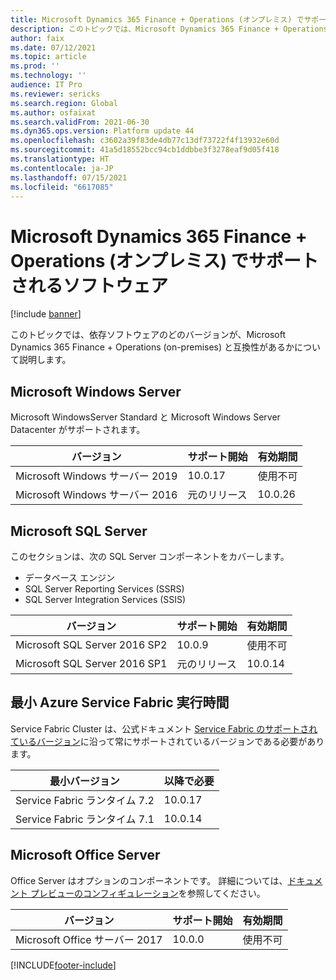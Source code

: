 ```yaml
---
title: Microsoft Dynamics 365 Finance + Operations (オンプレミス) でサポートされるソフトウェア
description: このトピックでは、Microsoft Dynamics 365 Finance + Operations (on-premises) と互換性のあるソフトウェア コンポーネントのバージョンについて説明します。
author: faix
ms.date: 07/12/2021
ms.topic: article
ms.prod: ''
ms.technology: ''
audience: IT Pro
ms.reviewer: sericks
ms.search.region: Global
ms.author: osfaixat
ms.search.validFrom: 2021-06-30
ms.dyn365.ops.version: Platform update 44
ms.openlocfilehash: c3602a39f83de4db77c13df73722f4f13932e60d
ms.sourcegitcommit: 41a5d18552bcc94cb1ddbbe3f3278eaf9d05f418
ms.translationtype: HT
ms.contentlocale: ja-JP
ms.lasthandoff: 07/15/2021
ms.locfileid: "6617085"
---
```

# <a name="microsoft-dynamics-365-finance--operations-on-premises-supported-software"></a>Microsoft Dynamics 365 Finance + Operations (オンプレミス) でサポートされるソフトウェア

[!include [banner](../includes/banner.md)]

このトピックでは、依存ソフトウェアのどのバージョンが、Microsoft Dynamics 365 Finance + Operations (on-premises) と互換性があるかについて説明します。

## <a name="microsoft-windows-server"></a>Microsoft Windows Server

Microsoft WindowsServer Standard と Microsoft Windows Server Datacenter がサポートされます。

| バージョン                       | サポート開始  | 有効期間   |
|-------------------------------|------------------|---------------|
| Microsoft Windows サーバー 2019 | 10.0.17          | 使用不可 |
| Microsoft Windows サーバー 2016 | 元のリリース | 10.0.26       |

## <a name="microsoft-sql-server"></a>Microsoft SQL Server

このセクションは、次の SQL Server コンポーネントをカバーします。

- データベース エンジン
- SQL Server Reporting Services (SSRS)
- SQL Server Integration Services (SSIS)

| バージョン                       | サポート開始  | 有効期間   |
|-------------------------------|------------------|---------------|
| Microsoft SQL Server 2016 SP2 | 10.0.9           | 使用不可 |
| Microsoft SQL Server 2016 SP1 | 元のリリース | 10.0.14       |

## <a name="minimum-azure-service-fabric-runtime"></a>最小 Azure Service Fabric 実行時間

Service Fabric Cluster は、公式ドキュメント [Service Fabric のサポートされているバージョン](/azure/service-fabric/service-fabric-versions)に沿って常にサポートされているバージョンである必要があります。

| 最小バージョン            | 以降で必要 |
|----------------------------|----------------|
| Service Fabric ランタイム 7.2 | 10.0.17        |
| Service Fabric ランタイム 7.1 | 10.0.14        |

## <a name="microsoft-office-server"></a>Microsoft Office Server

Office Server はオプションのコンポーネントです。 詳細については、[ドキュメント プレビューのコンフィギュレーション](../../fin-ops/organization-administration/configure-document-management.md#for-a-microsoft-dynamics-365-finance--operations-on-premises-environment)を参照してください。

| バージョン                      | サポート開始 | 有効期間   |
|------------------------------|-----------------|---------------|
| Microsoft Office サーバー 2017 | 10.0.0          | 使用不可 |

[!INCLUDE[footer-include](../../../includes/footer-banner.md)]
